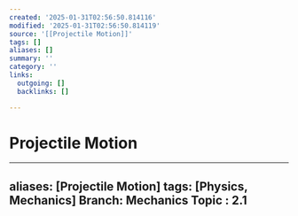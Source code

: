 ```yaml
---
created: '2025-01-31T02:56:50.814116'
modified: '2025-01-31T02:56:50.814119'
source: '[[Projectile Motion]]'
tags: []
aliases: []
summary: ''
category: ''
links:
  outgoing: []
  backlinks: []

---
```


# Projectile Motion

---
aliases: [Projectile Motion]
tags: [Physics, Mechanics]
Branch: Mechanics
Topic : 2.1
---
